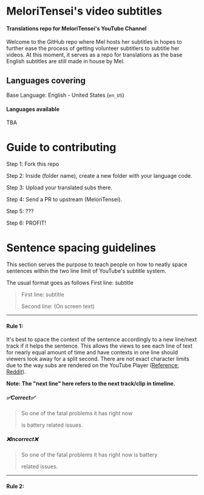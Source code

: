 # MeloriTensei's video subtitles
#### Translations repo for MeloriTensei's YouTube Channel
Welcome to the GitHub repo where Mel hosts her subtitles in hopes to further ease the process of getting volunteer subtitlers to subtitle her videos. At this moment, it serves as a repo for translations as the base English subtitles are still made in house by Mel.

## Languages covering
Base Language: English - United States (`en_US`)

#### Languages available
TBA

# Guide to contributing
Step 1: Fork this repo

Step 2: Inside (folder name), create a new folder with your language code.

Step 3: Upload your translated subs there.

Step 4: Send a PR to upstream (MeloriTensei).

Step 5: ???

Step 6: PROFIT!

# Sentence spacing guidelines
This section serves the purpose to teach people on how to neatly space sentences within the two line limit of YouTube's subtitle system.

The usual format goes as follows
First line: subtitle
> First line: subtitle
>
> Second line: (On screen text)

------------


#### Rule 1:
It's best to space the context of the sentence accordingly to a new line/next track if it helps the sentence. This allows the views to see each line of text for nearly equal amount of time and have contexts in one line should viewers look away for a split second. There are not exact character limits due to the way subs are rendered on the YouTube Player ([Reference: Reddit](https://www.reddit.com/r/youtube/comments/3peq4x/maximum_character_length_for_subtitles/ "Referrence: Reddit")).

**Note: The "next line" here refers to the next track/clip in timeline.**
##### **✅Correct✅**
>So one of the fatal problems it has right now
>
>is battery related issues.

##### **❌Incorrect❌**
>So one of the fatal problems it has right now is battery
>
>related issues.

------------

#### Rule 2:
